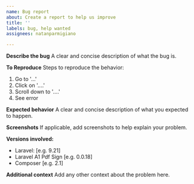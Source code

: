 ```yaml
---
name: Bug report
about: Create a report to help us improve
title: ''
labels: bug, help wanted
assignees: natanparmigiano

---
```


**Describe the bug**
A clear and concise description of what the bug is.

**To Reproduce**
Steps to reproduce the behavior:
1. Go to '...'
2. Click on '....'
3. Scroll down to '....'
4. See error

**Expected behavior**
A clear and concise description of what you expected to happen.

**Screenshots**
If applicable, add screenshots to help explain your problem.

**Versions involved:**
- Laravel: [e.g. 9.21]
- Laravel A1 Pdf Sign [e.g. 0.0.18]
- Composer [e.g. 2.1]

**Additional context**
Add any other context about the problem here.
